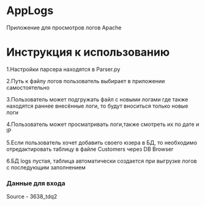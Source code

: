 # AppLogs
 Приложение для просмотров логов Apache
<h1>Инструкция к использованию</h1>

1.Настройки парсера находятся в Parser.py

2.Путь к файлу логов пользователь выбирает в приложении самостоятельно

3.Пользователь может подгружать файл с новыми логами где также находятся раннее внесённые логи, то будут вноситься только новые логи

4.Пользователь может просматривать логи,также смотреть их по дате и IP

5.Если пользователь хочет добавить своего юзера в БД, то необходимо отредактировать
таблицу в файле Customers через DB Browser

6.БД logs пустая, таблица автоматически создается при выгрузке логов с последующим заполнением

<h3>Данные для входа</h3>
Source - 3638_tdq2
